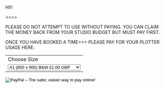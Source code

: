 HI!! 

<<<THE LSA PLOTTER IS PREPAY ONLY>>> 

PLEASE DO NOT ATTEMPT TO USE WITHOUT PAYING. YOU CAN CLAIM THE MONEY BACK FROM YOUR STUDIO BUDGET BUT MUST PAY FIRST.

ONCE YOU HAVE BOOKED A TIME>>> PLEASE PAY FOR YOUR PLOTTER USAGE HERE: 

	
	
<form target="paypal" action="https://www.paypal.com/cgi-bin/webscr" method="post">
<input type="hidden" name="cmd" value="_s-xclick">
<input type="hidden" name="hosted_button_id" value="A5BPA3AWZUY4N">
<table>
<tr><td><input type="hidden" name="on0" value="Choose Size">Choose Size</td></tr><tr><td><select name="os0">
	<option value="A1 (600 x 900) B&W">A1 (600 x 900) B&W £1.00 GBP</option>
	<option value="A1 (600 x 900) Colour">A1 (600 x 900) Colour £1.75 GBP</option>
	<option value="A0 (841 x 1189) B&W">A0 (841 x 1189) B&W £2.50 GBP</option>
	<option value="A0 (841 x 1189) Colour">A0 (841 x 1189) Colour £4.00 GBP</option>
</select> </td></tr>
</table>
<input type="hidden" name="currency_code" value="GBP">
<input type="image" src="https://www.paypalobjects.com/en_GB/i/btn/btn_cart_LG.gif" border="0" name="submit" alt="PayPal – The safer, easier way to pay online!">
<img alt="" border="0" src="https://www.paypalobjects.com/en_GB/i/scr/pixel.gif" width="1" height="1">
</form>
